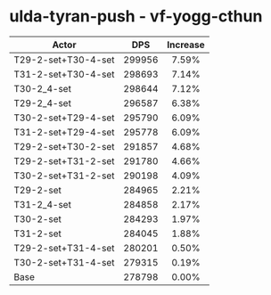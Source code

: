 # ulda-tyran-push - vf-yogg-cthun
| Actor | DPS | Increase |
|---|:---:|:---:|
|T29-2-set+T30-4-set|299956|7.59%|
|T31-2-set+T30-4-set|298693|7.14%|
|T30-2_4-set|298644|7.12%|
|T29-2_4-set|296587|6.38%|
|T30-2-set+T29-4-set|295790|6.09%|
|T31-2-set+T29-4-set|295778|6.09%|
|T29-2-set+T30-2-set|291857|4.68%|
|T29-2-set+T31-2-set|291780|4.66%|
|T30-2-set+T31-2-set|290198|4.09%|
|T29-2-set|284965|2.21%|
|T31-2_4-set|284858|2.17%|
|T30-2-set|284293|1.97%|
|T31-2-set|284045|1.88%|
|T29-2-set+T31-4-set|280201|0.50%|
|T30-2-set+T31-4-set|279315|0.19%|
|Base|278798|0.00%|
